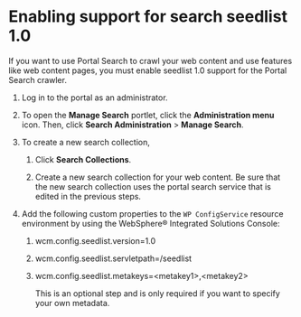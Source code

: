 # Enabling support for search seedlist 1.0

If you want to use Portal Search to crawl your web content and use features like web content pages, you must enable seedlist 1.0 support for the Portal Search crawler.

1.  Log in to the portal as an administrator.

2.  To open the **Manage Search** portlet, click the **Administration menu** icon. Then, click **Search Administration** \> **Manage Search**.

3.  To create a new search collection,

    1.  Click **Search Collections**.

    2.  Create a new search collection for your web content. Be sure that the new search collection uses the portal search service that is edited in the previous steps.

4.  Add the following custom properties to the `WP ConfigService` resource environment by using the WebSphere® Integrated Solutions Console:

    1.  wcm.config.seedlist.version=1.0

    2.  wcm.config.seedlist.servletpath=/seedlist

    3.  wcm.config.seedlist.metakeys=<metakey1\>,<metakey2\>

        This is an optional step and is only required if you want to specify your own metadata.



